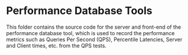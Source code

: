 # Performance Database Tools

This folder contains the source code for the server and front-end of the performance database tool, which is used to record the performance metrics such as Queries Per Second (QPS), Percentile Latencies, Server and Client times, etc. from the QPS tests.

